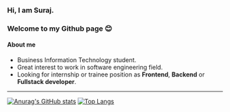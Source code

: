 ### Hi, I am Suraj.
### Welcome to my Github page 😊 

#### About me 
* Business Information Technology student.
* Great interest to work in software engineering field. 
* Looking for internship or trainee position as **Frontend**, **Backend** or **Fullstack developer**. 
---

[![Anurag's GitHub stats](https://github-readme-stats.vercel.app/api?username=mishrasur7)](https://github.com/anuraghazra/github-readme-stats) [![Top Langs](https://github-readme-stats.vercel.app/api/top-langs/?username=mishrasur7)](https://github.com/anuraghazra/github-readme-stats)






